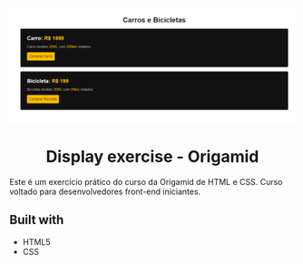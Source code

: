 <img src="./Preview.png">

<h1 align= "center">Display exercise - Origamid</h1>

Este é um exercício prático do curso da Origamid de HTML e CSS. Curso voltado para desenvolvedores front-end iniciantes.

## Built with

- HTML5
- CSS
